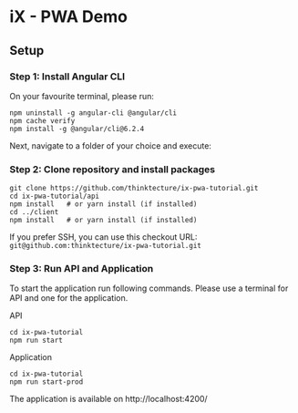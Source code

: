 # iX - PWA Demo

## Setup

### Step 1: Install Angular CLI

On your favourite terminal, please run:

```
npm uninstall -g angular-cli @angular/cli
npm cache verify
npm install -g @angular/cli@6.2.4
```

Next, navigate to a folder of your choice and execute:

### Step 2: Clone repository and install packages
```
git clone https://github.com/thinktecture/ix-pwa-tutorial.git
cd ix-pwa-tutorial/api
npm install   # or yarn install (if installed)
cd ../client
npm install   # or yarn install (if installed)
```

If you prefer SSH, you can use this checkout URL: `git@github.com:thinktecture/ix-pwa-tutorial.git`

### Step 3: Run API and Application
To start the application run following commands. Please use a terminal for API and one for the application.

API
```
cd ix-pwa-tutorial
npm run start
```

Application
```
cd ix-pwa-tutorial
npm run start-prod
```

The application is available on http://localhost:4200/